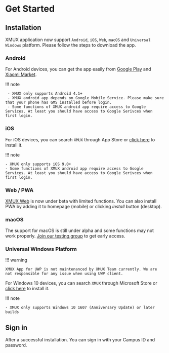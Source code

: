 # Get Started

## Installation

XMUX application now support `Android`, `iOS`, `Web`, `macOS` and `Universal Windows` platform. Please follow the steps to download the app.

### Android

For Android devices, you can get the app easily from [Google Play](https://play.google.com/store/apps/details?id=org.ctbeta.xmux.xmux) and [Xiaomi Market](http://app.mi.com/details?id=org.ctbeta.xmux.xmux).

!!! note

     - XMUX only supports Android 4.1+
     - XMUX android app depends on Google Mobile Service. Please make sure that your phone has GMS installed before login.
     - Some functions of XMUX android app require access to Google Services. At least you should have access to Google Serivces when first login.

### iOS

For iOS devices, you can search `XMUX` through App Store or [click here](https://itunes.apple.com/my/app/xmux/id1366324008) to install it.

!!! note

    - XMUX only supports iOS 9.0+
    - Some functions of XMUX android app require access to Google Services. At least you should have access to Google Serivces when first login.

### Web / PWA

[XMUX Web](https://app.xmux.xdea.io) is now under beta with limited functions. You can also install PWA by adding it to homepage (mobile) or clicking *install* button (desktop).

### macOS

The support for macOS is still under alpha and some functions may not work properly. [Join our testing group](https://shang.qq.com/wpa/qunwpa?idkey=f07eb500a50900e4b475abc17ceeda9fb648cd7a57110a2710e14cbe6601ec2f) to get early access.

### Universal Windows Platform

!!! warning

    XMUX App for UWP is not maintenanced by XMUX Team currently. We are not responsible for any issue when using UWP client.

For Windows 10 devices, you can search `XMUX` through Microsoft Store or [click here](ms-windows-store://pdp/?productid=9N3MTXT08TV2) to install it.

!!! note

    - XMUX only supports Windows 10 1607 (Anniversary Update) or later builds

## Sign in

After a successful installation. You can sign in with your Campus ID and password.